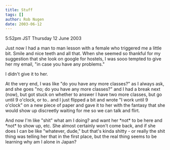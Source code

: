 ```yaml
---
title: Stuff
tags: []
author: Rob Nugen
date: 2003-06-12
---
```


<p class=date>5:52pm JST Thursday 12 June 2003</p>

<p>Just now I had a man to man lesson with a female who triggered me a
little bit.  Smile and nice teeth and all that.  When she seemed so
thankful for my suggestion that she look on google for hostels, I was
sooo tempted to give her my email, "in case you have any problems."</p>

<p>I didn't give it to her.</p>

<p>At the very end, I was like "do you have any more classes?" as I
always ask, and she goes "no; do you have any more classes?" and I had
a break next (now), but got stuck on whether to answer I have two more
classes, but go until 9 o'clock, or to.. and I just flipped a bit and
wrote "I work until 9 o'clock" on a new piece of paper and gave it to
her with the fantasy that she would show up discreetly waiting for me
so we can talk and flirt.</p>

<p>And now I'm like "shit" what am I doing? and want her *not* to be
here and *not* to show up, etc.  She almost certainly won't come back,
and if she does I can be like "whatever, dude," but that's kinda
shitty - or really the shit thing was telling her that in the first
place, but the real thing seems to be learning why am I alone in
Japan?</p>
